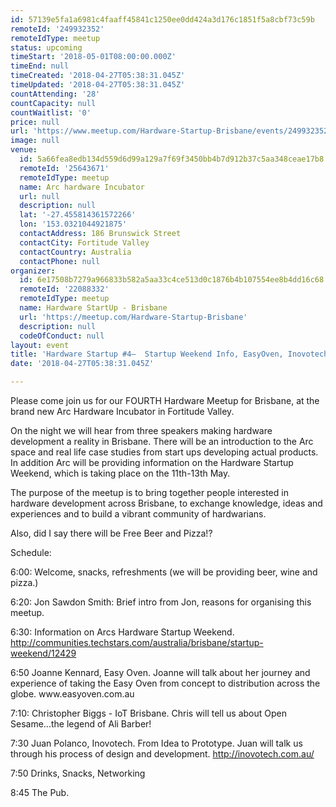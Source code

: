 ```yaml
---
id: 57139e5fa1a6981c4faaff45841c1250ee0dd424a3d176c1851f5a8cbf73c59b
remoteId: '249932352'
remoteIdType: meetup
status: upcoming
timeStart: '2018-05-01T08:00:00.000Z'
timeEnd: null
timeCreated: '2018-04-27T05:38:31.045Z'
timeUpdated: '2018-04-27T05:38:31.045Z'
countAttending: '28'
countCapacity: null
countWaitlist: '0'
price: null
url: 'https://www.meetup.com/Hardware-Startup-Brisbane/events/249932352/'
image: null
venue:
  id: 5a66fea8edb134d559d6d99a129a7f69f3450bb4b7d912b37c5aa348ceae17b8
  remoteId: '25643671'
  remoteIdType: meetup
  name: Arc hardware Incubator
  url: null
  description: null
  lat: '-27.455814361572266'
  lon: '153.0321044921875'
  contactAddress: 186 Brunswick Street
  contactCity: Fortitude Valley
  contactCountry: Australia
  contactPhone: null
organizer:
  id: 6e17508b7279a966833b582a5aa33c4ce513d0c1876b4b107554ee8b4dd16c68
  remoteId: '22088332'
  remoteIdType: meetup
  name: Hardware StartUp - Brisbane
  url: 'https://meetup.com/Hardware-Startup-Brisbane'
  description: null
  codeOfConduct: null
layout: event
title: 'Hardware Startup #4–  Startup Weekend Info, EasyOven, Inovotech and  Mr Biggs'
date: '2018-04-27T05:38:31.045Z'

---
```

<p>Please come join us for our FOURTH Hardware Meetup for Brisbane, at the brand new Arc Hardware Incubator in Fortitude Valley.</p> <p>On the night we will hear from three speakers making hardware development a reality in Brisbane. There will be an introduction to the Arc space and real life case studies from start ups developing actual products. In addition Arc will be providing information on the Hardware Startup Weekend, which is taking place on the 11th-13th May.</p> <p>The purpose of the meetup is to bring together people interested in hardware development across Brisbane, to exchange knowledge, ideas and experiences and to build a vibrant community of hardwarians.</p> <p>Also, did I say there will be Free Beer and Pizza!?</p> <p>Schedule:</p> <p>6:00: Welcome, snacks, refreshments (we will be providing beer, wine and pizza.)</p> <p>6:20: Jon Sawdon Smith: Brief intro from Jon, reasons for organising this meetup.</p> <p>6:30: Information on Arcs Hardware Startup Weekend. <a href="http://communities.techstars.com/australia/brisbane/startup-weekend/12429" class="linkified">http://communities.techstars.com/australia/brisbane/startup-weekend/12429</a></p> <p>6:50 Joanne Kennard, Easy Oven. Joanne will talk about her journey and experience of taking the Easy Oven from concept to distribution across the globe. www.easyoven.com.au</p> <p>7:10: Christopher Biggs - IoT Brisbane. Chris will tell us about Open Sesame...the legend of Ali Barber!</p> <p>7:30 Juan Polanco, Inovotech. From Idea to Prototype. Juan will talk us through his process of design and development. <a href="http://inovotech.com.au/" class="linkified">http://inovotech.com.au/</a></p> <p>7:50 Drinks, Snacks, Networking</p> <p>8:45 The Pub.</p>
